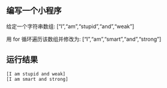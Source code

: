 ## 编写一个小程序
给定一个字符串数组: [“I”,“am”,“stupid”,“and”,“weak”]

用 for 循环遍历该数组并修改为: [“I”,“am”,“smart”,“and”,“strong”]

## 运行结果
```
[I am stupid and weak]
[I am smart and strong]
```
